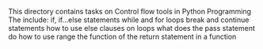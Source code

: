 This directory contains tasks on Control flow tools in Python Programming
The include:
if, if...else statements
while and for loops
break and continue statements
how to use else clauses on loops
what does the pass statement do
how to use range
the function of the return statement in a function
